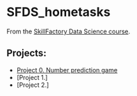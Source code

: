 # SFDS_hometasks

From the [SkillFactory Data Science course](https://skillfactory.ru/data-science).

 ## Projects:

* [Project 0. Number prediction game](https://github.com/DSminer/SFDS_hometasks/tree/main/Project_0)
* [Project 1.]
* [Project 2.]